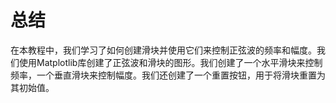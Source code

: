 # 总结

在本教程中，我们学习了如何创建滑块并使用它们来控制正弦波的频率和幅度。我们使用Matplotlib库创建了正弦波和滑块的图形。我们创建了一个水平滑块来控制频率，一个垂直滑块来控制幅度。我们还创建了一个重置按钮，用于将滑块重置为其初始值。
